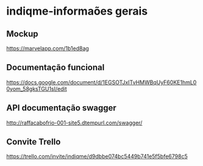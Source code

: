 # indiqme-informaões gerais

## Mockup
https://marvelapp.com/1b1ed8ag

## Documentação funcional
https://docs.google.com/document/d/1EGSOTJxITvHMWBqUyF60KE1hmL00yom_58gksTGU1sI/edit

## API documentação swagger
http://raffacabofrio-001-site5.dtempurl.com/swagger/

## Convite Trello
https://trello.com/invite/indiqme/d9dbbe074bc5449b741e5f5bfe6798c5
